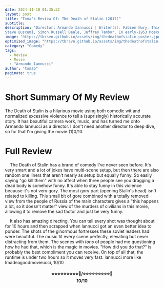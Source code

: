 ```yaml
---
date: 2024-11-10 01:35:32
layout: post
title: "Toma's Review Of: The Death of Stalin (2017)"
subtitle:
description: "Director: Armando Iannucci | Writer(s): Fabien Nury, Thierry Robin, Armando Iannucci | Stars: 
Steve Buscemi, Simon Russell Beale, Jeffrey Tambor. In early-1953 Moscow, under the Great Terror's heavy cloak of state paranoia, the ever-watchful Soviet leader, Iosif Stalin, collapses, unexpectedly, of a brain haemorrhage. As a result, when someone discovers his body the following morning, a frenetic surge of raw panic starts spreading like a virus amongst the senior members of the Council of Ministers, as they scramble to maintain order, weed out the competition, and, ultimately, take power. But, in the middle of a gut-wrenching roller-coaster of incessant plotting, tireless machinations, and frail allegiances, absolutely no one is safe; not even the feared chief of the secret police, Lavrenti Beria. In the end, who will prevail after the death of Stalin?"
image: "https://tbrsvn.github.io/assets/img/thedeathofstalin-poster.jpg"
optimized_image: "https://tbrsvn.github.io/assets/img/thedeathofstalin-poster.jpg"
category: "Comedy"
tags:
  - Review
  - Movie
  - "Armando Iannucci"
author: "tomab"
paginate: true
---
```


# Short Summary Of My Review

The Death of Stalin is a hilarious movie using both comedic wit and normalized excessive violence to tell a (suprisingly) historically accurate story. It has beautiful camera work, music, and has turned me onto Armando Iannucci as a director. I don't need another director to deep dive, so for that I'm giving the movie (1)0/10.

# Full Review

&nbsp;&nbsp;&nbsp;&nbsp;The Death of Stalin has a brand of comedy I've never seen before. It's very smart and a lot of jokes have multi-scene setup, but then there are also random one liners that aren't nearly as setup but equally funny. So easily saying "go kill them" with no affect when three people see you dragging a dead body is somehow funny. It's able to stay funny in this violence because it's not very gory. The most gory part (opening Stalin's head) isn't related to killing. This small bit of gore combined with a totally removed view from the people of Russia of the main characters gives a "this happens a lot, so it doesn't matter" view of the murders of civilians in this movie, allowing it to remove the sad factor and just be very funny.  

&nbsp;&nbsp;&nbsp;&nbsp;It also has amazing directing. You can tell every shot was thought about for 10 hours and then scrapped when Iannucci got an even better idea to ponder. The shots of the ginormous fortresses these soviet leaders had were beautiful. The music fit every scene perfectly, elevating but never distracting from them. The scenes with *tons* of people had me questioning how he had that, which is the magic in movies. "How did you do that?" is probably the best compliment you can receive. On top of all that, the runtime is under two hours so it moves very fast. Iannucci more like Imadeagoodmovieucci, 10/10


<h4 style="text-align:center;"> ⭐⭐⭐⭐⭐⭐⭐⭐⭐🌟/⭐⭐⭐⭐⭐⭐⭐⭐⭐🌟<br>10/10</h4>

